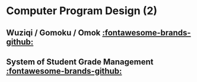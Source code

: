 # Computer Program Design (2)

## Wuziqi / Gomoku / Omok [:fontawesome-brands-github:]()

## System of Student Grade Management [:fontawesome-brands-github:]()
